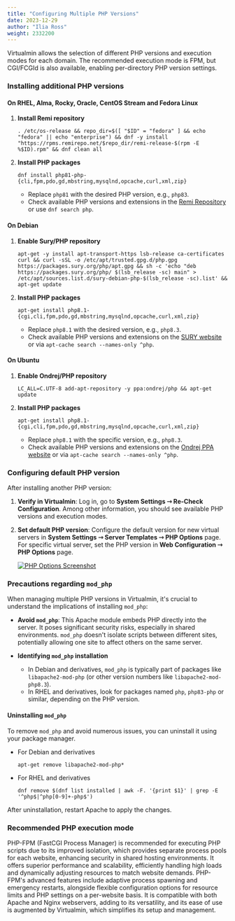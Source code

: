 ```yaml
---
title: "Configuring Multiple PHP Versions"
date: 2023-12-29
author: "Ilia Ross"
weight: 2332200
---
```


Virtualmin allows the selection of different PHP versions and execution modes for each domain. The recommended execution mode is FPM, but CGI/FCGId is also available, enabling per-directory PHP version settings.

### Installing additional PHP versions

#### On RHEL, Alma, Rocky, Oracle, CentOS Stream and Fedora Linux

1. **Install Remi repository**
   ```text
   . /etc/os-release && repo_dir=$([ "$ID" = "fedora" ] && echo "fedora" || echo "enterprise") && dnf -y install "https://rpms.remirepo.net/$repo_dir/remi-release-$(rpm -E %$ID).rpm" && dnf clean all
   ```
2. **Install PHP packages**
   ```text
   dnf install php81-php-{cli,fpm,pdo,gd,mbstring,mysqlnd,opcache,curl,xml,zip}
   ```
   - Replace `php81` with the desired PHP version, e.g., `php83`.
   - Check available PHP versions and extensions in the [Remi Repository](https://rpms.remirepo.net/) or use `dnf search php`.

#### On Debian

1. **Enable Sury/PHP repository**
   ```text
   apt-get -y install apt-transport-https lsb-release ca-certificates curl && curl -sSL -o /etc/apt/trusted.gpg.d/php.gpg https://packages.sury.org/php/apt.gpg && sh -c 'echo "deb https://packages.sury.org/php/ $(lsb_release -sc) main" > /etc/apt/sources.list.d/sury-debian-php-$(lsb_release -sc).list' && apt-get update
   ```
2. **Install PHP packages**
   ```text
   apt-get install php8.1-{cgi,cli,fpm,pdo,gd,mbstring,mysqlnd,opcache,curl,xml,zip}
   ```
   - Replace `php8.1` with the desired version, e.g., `php8.3`.
   - Check available PHP versions and extensions on the [SURY website](https://deb.sury.org/#php-packages) or via `apt-cache search --names-only ^php`.

#### On Ubuntu

1. **Enable Ondrej/PHP repository**
   ```text
   LC_ALL=C.UTF-8 add-apt-repository -y ppa:ondrej/php && apt-get update
   ```
2. **Install PHP packages**
   ```text
   apt-get install php8.1-{cgi,cli,fpm,pdo,gd,mbstring,mysqlnd,opcache,curl,xml,zip}
   ```
   - Replace `php8.1` with the specific version, e.g., `php8.3`.
   - Check available PHP versions and extensions on the [Ondrej PPA website](https://launchpad.net/~ondrej/+archive/ubuntu/php) or via `apt-cache search --names-only ^php`.

### Configuring default PHP version

After installing another PHP version:

1. **Verify in Virtualmin**: Log in, go to **System Settings ⇾ Re-Check Configuration**. Among other information, you should see available PHP versions and execution modes.
2. **Set default PHP version**: Configure the default version for new virtual servers in **System Settings ⇾ Server Templates ⇾ PHP Options** page. For specific virtual server, set the PHP version in **Web Configuration ⇾ PHP Options** page.

    [![](/images/docs/screenshots/light/php-options.png "PHP Options Screenshot")](/images/docs/screenshots/light/php-options.png)

### Precautions regarding `mod_php`

When managing multiple PHP versions in Virtualmin, it's crucial to understand the implications of installing `mod_php`:

- **Avoid `mod_php`**: This Apache module embeds PHP directly into the server. It poses significant security risks, especially in shared environments. `mod_php` doesn't isolate scripts between different sites, potentially allowing one site to affect others on the same server.
  
- **Identifying `mod_php` installation**
  - In Debian and derivatives, `mod_php` is typically part of packages like `libapache2-mod-php` (or other version numbers like `libapache2-mod-php8.3`).
  - In RHEL and derivatives, look for packages named `php`, `php83-php` or similar, depending on the PHP version.

#### Uninstalling `mod_php`
To remove `mod_php` and avoid numerous issues, you can uninstall it using your package manager.
  - For Debian and derivatives
    ```text
    apt-get remove libapache2-mod-php*
    ```
  - For RHEL and derivatives
    ```text
    dnf remove $(dnf list installed | awk -F. '{print $1}' | grep -E '^php$|^php[0-9]+-php$')
    ```
After uninstallation, restart Apache to apply the changes.

### Recommended PHP execution mode
PHP-FPM (FastCGI Process Manager) is recommended for executing PHP scripts due to its improved isolation, which provides separate process pools for each website, enhancing security in shared hosting environments. It offers superior performance and scalability, efficiently handling high loads and dynamically adjusting resources to match website demands. PHP-FPM's advanced features include adaptive process spawning and emergency restarts, alongside flexible configuration options for resource limits and PHP settings on a per-website basis. It is compatible with both Apache and Nginx webservers, adding to its versatility, and its ease of use is augmented by Virtualmin, which simplifies its setup and management.